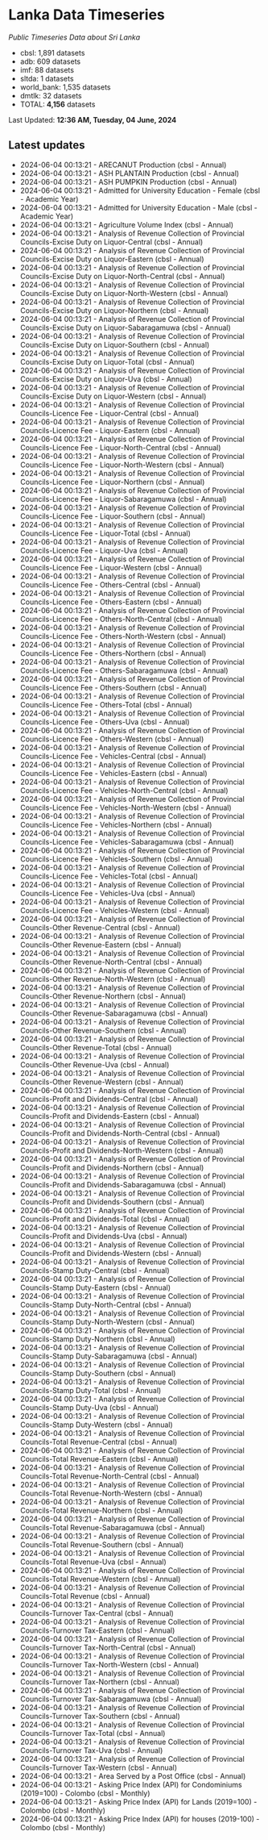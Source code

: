 # Lanka Data Timeseries
*Public Timeseries Data about Sri Lanka*

* cbsl: 1,891 datasets
* adb: 609 datasets
* imf: 88 datasets
* sltda: 1 datasets
* world_bank: 1,535 datasets
* dmtlk: 32 datasets
* TOTAL: **4,156** datasets

Last Updated: **12:36 AM, Tuesday, 04 June, 2024**

## Latest updates

* 2024-06-04 00:13:21 - ARECANUT Production (cbsl - Annual)
* 2024-06-04 00:13:21 - ASH PLANTAIN Production (cbsl - Annual)
* 2024-06-04 00:13:21 - ASH PUMPKIN Production (cbsl - Annual)
* 2024-06-04 00:13:21 - Admitted for University Education - Female (cbsl - Academic Year)
* 2024-06-04 00:13:21 - Admitted for University Education - Male (cbsl - Academic Year)
* 2024-06-04 00:13:21 - Agriculture Volume Index (cbsl - Annual)
* 2024-06-04 00:13:21 - Analysis of Revenue Collection of Provincial Councils-Excise Duty on Liquor-Central (cbsl - Annual)
* 2024-06-04 00:13:21 - Analysis of Revenue Collection of Provincial Councils-Excise Duty on Liquor-Eastern (cbsl - Annual)
* 2024-06-04 00:13:21 - Analysis of Revenue Collection of Provincial Councils-Excise Duty on Liquor-North-Central (cbsl - Annual)
* 2024-06-04 00:13:21 - Analysis of Revenue Collection of Provincial Councils-Excise Duty on Liquor-North-Western (cbsl - Annual)
* 2024-06-04 00:13:21 - Analysis of Revenue Collection of Provincial Councils-Excise Duty on Liquor-Northern (cbsl - Annual)
* 2024-06-04 00:13:21 - Analysis of Revenue Collection of Provincial Councils-Excise Duty on Liquor-Sabaragamuwa (cbsl - Annual)
* 2024-06-04 00:13:21 - Analysis of Revenue Collection of Provincial Councils-Excise Duty on Liquor-Southern (cbsl - Annual)
* 2024-06-04 00:13:21 - Analysis of Revenue Collection of Provincial Councils-Excise Duty on Liquor-Total (cbsl - Annual)
* 2024-06-04 00:13:21 - Analysis of Revenue Collection of Provincial Councils-Excise Duty on Liquor-Uva (cbsl - Annual)
* 2024-06-04 00:13:21 - Analysis of Revenue Collection of Provincial Councils-Excise Duty on Liquor-Western (cbsl - Annual)
* 2024-06-04 00:13:21 - Analysis of Revenue Collection of Provincial Councils-Licence Fee - Liquor-Central (cbsl - Annual)
* 2024-06-04 00:13:21 - Analysis of Revenue Collection of Provincial Councils-Licence Fee - Liquor-Eastern (cbsl - Annual)
* 2024-06-04 00:13:21 - Analysis of Revenue Collection of Provincial Councils-Licence Fee - Liquor-North-Central (cbsl - Annual)
* 2024-06-04 00:13:21 - Analysis of Revenue Collection of Provincial Councils-Licence Fee - Liquor-North-Western (cbsl - Annual)
* 2024-06-04 00:13:21 - Analysis of Revenue Collection of Provincial Councils-Licence Fee - Liquor-Northern (cbsl - Annual)
* 2024-06-04 00:13:21 - Analysis of Revenue Collection of Provincial Councils-Licence Fee - Liquor-Sabaragamuwa (cbsl - Annual)
* 2024-06-04 00:13:21 - Analysis of Revenue Collection of Provincial Councils-Licence Fee - Liquor-Southern (cbsl - Annual)
* 2024-06-04 00:13:21 - Analysis of Revenue Collection of Provincial Councils-Licence Fee - Liquor-Total (cbsl - Annual)
* 2024-06-04 00:13:21 - Analysis of Revenue Collection of Provincial Councils-Licence Fee - Liquor-Uva (cbsl - Annual)
* 2024-06-04 00:13:21 - Analysis of Revenue Collection of Provincial Councils-Licence Fee - Liquor-Western (cbsl - Annual)
* 2024-06-04 00:13:21 - Analysis of Revenue Collection of Provincial Councils-Licence Fee - Others-Central (cbsl - Annual)
* 2024-06-04 00:13:21 - Analysis of Revenue Collection of Provincial Councils-Licence Fee - Others-Eastern (cbsl - Annual)
* 2024-06-04 00:13:21 - Analysis of Revenue Collection of Provincial Councils-Licence Fee - Others-North-Central (cbsl - Annual)
* 2024-06-04 00:13:21 - Analysis of Revenue Collection of Provincial Councils-Licence Fee - Others-North-Western (cbsl - Annual)
* 2024-06-04 00:13:21 - Analysis of Revenue Collection of Provincial Councils-Licence Fee - Others-Northern (cbsl - Annual)
* 2024-06-04 00:13:21 - Analysis of Revenue Collection of Provincial Councils-Licence Fee - Others-Sabaragamuwa (cbsl - Annual)
* 2024-06-04 00:13:21 - Analysis of Revenue Collection of Provincial Councils-Licence Fee - Others-Southern (cbsl - Annual)
* 2024-06-04 00:13:21 - Analysis of Revenue Collection of Provincial Councils-Licence Fee - Others-Total (cbsl - Annual)
* 2024-06-04 00:13:21 - Analysis of Revenue Collection of Provincial Councils-Licence Fee - Others-Uva (cbsl - Annual)
* 2024-06-04 00:13:21 - Analysis of Revenue Collection of Provincial Councils-Licence Fee - Others-Western (cbsl - Annual)
* 2024-06-04 00:13:21 - Analysis of Revenue Collection of Provincial Councils-Licence Fee - Vehicles-Central (cbsl - Annual)
* 2024-06-04 00:13:21 - Analysis of Revenue Collection of Provincial Councils-Licence Fee - Vehicles-Eastern (cbsl - Annual)
* 2024-06-04 00:13:21 - Analysis of Revenue Collection of Provincial Councils-Licence Fee - Vehicles-North-Central (cbsl - Annual)
* 2024-06-04 00:13:21 - Analysis of Revenue Collection of Provincial Councils-Licence Fee - Vehicles-North-Western (cbsl - Annual)
* 2024-06-04 00:13:21 - Analysis of Revenue Collection of Provincial Councils-Licence Fee - Vehicles-Northern (cbsl - Annual)
* 2024-06-04 00:13:21 - Analysis of Revenue Collection of Provincial Councils-Licence Fee - Vehicles-Sabaragamuwa (cbsl - Annual)
* 2024-06-04 00:13:21 - Analysis of Revenue Collection of Provincial Councils-Licence Fee - Vehicles-Southern (cbsl - Annual)
* 2024-06-04 00:13:21 - Analysis of Revenue Collection of Provincial Councils-Licence Fee - Vehicles-Total (cbsl - Annual)
* 2024-06-04 00:13:21 - Analysis of Revenue Collection of Provincial Councils-Licence Fee - Vehicles-Uva (cbsl - Annual)
* 2024-06-04 00:13:21 - Analysis of Revenue Collection of Provincial Councils-Licence Fee - Vehicles-Western (cbsl - Annual)
* 2024-06-04 00:13:21 - Analysis of Revenue Collection of Provincial Councils-Other Revenue-Central (cbsl - Annual)
* 2024-06-04 00:13:21 - Analysis of Revenue Collection of Provincial Councils-Other Revenue-Eastern (cbsl - Annual)
* 2024-06-04 00:13:21 - Analysis of Revenue Collection of Provincial Councils-Other Revenue-North-Central (cbsl - Annual)
* 2024-06-04 00:13:21 - Analysis of Revenue Collection of Provincial Councils-Other Revenue-North-Western (cbsl - Annual)
* 2024-06-04 00:13:21 - Analysis of Revenue Collection of Provincial Councils-Other Revenue-Northern (cbsl - Annual)
* 2024-06-04 00:13:21 - Analysis of Revenue Collection of Provincial Councils-Other Revenue-Sabaragamuwa (cbsl - Annual)
* 2024-06-04 00:13:21 - Analysis of Revenue Collection of Provincial Councils-Other Revenue-Southern (cbsl - Annual)
* 2024-06-04 00:13:21 - Analysis of Revenue Collection of Provincial Councils-Other Revenue-Total (cbsl - Annual)
* 2024-06-04 00:13:21 - Analysis of Revenue Collection of Provincial Councils-Other Revenue-Uva (cbsl - Annual)
* 2024-06-04 00:13:21 - Analysis of Revenue Collection of Provincial Councils-Other Revenue-Western (cbsl - Annual)
* 2024-06-04 00:13:21 - Analysis of Revenue Collection of Provincial Councils-Profit and Dividends-Central (cbsl - Annual)
* 2024-06-04 00:13:21 - Analysis of Revenue Collection of Provincial Councils-Profit and Dividends-Eastern (cbsl - Annual)
* 2024-06-04 00:13:21 - Analysis of Revenue Collection of Provincial Councils-Profit and Dividends-North-Central (cbsl - Annual)
* 2024-06-04 00:13:21 - Analysis of Revenue Collection of Provincial Councils-Profit and Dividends-North-Western (cbsl - Annual)
* 2024-06-04 00:13:21 - Analysis of Revenue Collection of Provincial Councils-Profit and Dividends-Northern (cbsl - Annual)
* 2024-06-04 00:13:21 - Analysis of Revenue Collection of Provincial Councils-Profit and Dividends-Sabaragamuwa (cbsl - Annual)
* 2024-06-04 00:13:21 - Analysis of Revenue Collection of Provincial Councils-Profit and Dividends-Southern (cbsl - Annual)
* 2024-06-04 00:13:21 - Analysis of Revenue Collection of Provincial Councils-Profit and Dividends-Total (cbsl - Annual)
* 2024-06-04 00:13:21 - Analysis of Revenue Collection of Provincial Councils-Profit and Dividends-Uva (cbsl - Annual)
* 2024-06-04 00:13:21 - Analysis of Revenue Collection of Provincial Councils-Profit and Dividends-Western (cbsl - Annual)
* 2024-06-04 00:13:21 - Analysis of Revenue Collection of Provincial Councils-Stamp Duty-Central (cbsl - Annual)
* 2024-06-04 00:13:21 - Analysis of Revenue Collection of Provincial Councils-Stamp Duty-Eastern (cbsl - Annual)
* 2024-06-04 00:13:21 - Analysis of Revenue Collection of Provincial Councils-Stamp Duty-North-Central (cbsl - Annual)
* 2024-06-04 00:13:21 - Analysis of Revenue Collection of Provincial Councils-Stamp Duty-North-Western (cbsl - Annual)
* 2024-06-04 00:13:21 - Analysis of Revenue Collection of Provincial Councils-Stamp Duty-Northern (cbsl - Annual)
* 2024-06-04 00:13:21 - Analysis of Revenue Collection of Provincial Councils-Stamp Duty-Sabaragamuwa (cbsl - Annual)
* 2024-06-04 00:13:21 - Analysis of Revenue Collection of Provincial Councils-Stamp Duty-Southern (cbsl - Annual)
* 2024-06-04 00:13:21 - Analysis of Revenue Collection of Provincial Councils-Stamp Duty-Total (cbsl - Annual)
* 2024-06-04 00:13:21 - Analysis of Revenue Collection of Provincial Councils-Stamp Duty-Uva (cbsl - Annual)
* 2024-06-04 00:13:21 - Analysis of Revenue Collection of Provincial Councils-Stamp Duty-Western (cbsl - Annual)
* 2024-06-04 00:13:21 - Analysis of Revenue Collection of Provincial Councils-Total Revenue-Central (cbsl - Annual)
* 2024-06-04 00:13:21 - Analysis of Revenue Collection of Provincial Councils-Total Revenue-Eastern (cbsl - Annual)
* 2024-06-04 00:13:21 - Analysis of Revenue Collection of Provincial Councils-Total Revenue-North-Central (cbsl - Annual)
* 2024-06-04 00:13:21 - Analysis of Revenue Collection of Provincial Councils-Total Revenue-North-Western (cbsl - Annual)
* 2024-06-04 00:13:21 - Analysis of Revenue Collection of Provincial Councils-Total Revenue-Northern (cbsl - Annual)
* 2024-06-04 00:13:21 - Analysis of Revenue Collection of Provincial Councils-Total Revenue-Sabaragamuwa (cbsl - Annual)
* 2024-06-04 00:13:21 - Analysis of Revenue Collection of Provincial Councils-Total Revenue-Southern (cbsl - Annual)
* 2024-06-04 00:13:21 - Analysis of Revenue Collection of Provincial Councils-Total Revenue-Uva (cbsl - Annual)
* 2024-06-04 00:13:21 - Analysis of Revenue Collection of Provincial Councils-Total Revenue-Western (cbsl - Annual)
* 2024-06-04 00:13:21 - Analysis of Revenue Collection of Provincial Councils-Total Revenue (cbsl - Annual)
* 2024-06-04 00:13:21 - Analysis of Revenue Collection of Provincial Councils-Turnover Tax-Central (cbsl - Annual)
* 2024-06-04 00:13:21 - Analysis of Revenue Collection of Provincial Councils-Turnover Tax-Eastern (cbsl - Annual)
* 2024-06-04 00:13:21 - Analysis of Revenue Collection of Provincial Councils-Turnover Tax-North-Central (cbsl - Annual)
* 2024-06-04 00:13:21 - Analysis of Revenue Collection of Provincial Councils-Turnover Tax-North-Western (cbsl - Annual)
* 2024-06-04 00:13:21 - Analysis of Revenue Collection of Provincial Councils-Turnover Tax-Northern (cbsl - Annual)
* 2024-06-04 00:13:21 - Analysis of Revenue Collection of Provincial Councils-Turnover Tax-Sabaragamuwa (cbsl - Annual)
* 2024-06-04 00:13:21 - Analysis of Revenue Collection of Provincial Councils-Turnover Tax-Southern (cbsl - Annual)
* 2024-06-04 00:13:21 - Analysis of Revenue Collection of Provincial Councils-Turnover Tax-Total (cbsl - Annual)
* 2024-06-04 00:13:21 - Analysis of Revenue Collection of Provincial Councils-Turnover Tax-Uva (cbsl - Annual)
* 2024-06-04 00:13:21 - Analysis of Revenue Collection of Provincial Councils-Turnover Tax-Western (cbsl - Annual)
* 2024-06-04 00:13:21 - Area Served by a Post Office (cbsl - Annual)
* 2024-06-04 00:13:21 - Asking Price Index (API) for Condominiums (2019=100) - Colombo (cbsl - Monthly)
* 2024-06-04 00:13:21 - Asking Price Index (API) for Lands (2019=100) - Colombo (cbsl - Monthly)
* 2024-06-04 00:13:21 - Asking Price Index (API) for houses (2019-100) - Colombo (cbsl - Monthly)